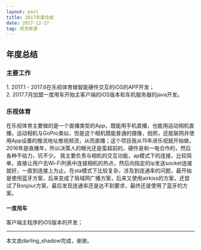 ```yaml
---
layout: post
title: 2017年度总结
date: 2017-12-27
tag: 闲言碎语
---             
```

年度总结
----------

<h3>主要工作</h3>
1. 2017.1 - 2017.6在乐视体育做智能硬件交互的iOS的APP开发；<br>
2. 2017.7月加盟一度用车开始主客户端的iOS版本和车机服务器的java开发。<br>

           
<h3>乐视体育</h3>
在乐视体育主要做的是一个直播类型的App，既能用手机直播，也能用运动相机直播，运动相机与GoPro类似，但是这个相机既能普通的摄像，拍照，还能联网并使用App设置的推流地址推视频流，从而直播；这个项目我从15年进乐视就开始做，2016年是直播年，所以决策人的眼光还是蛮超前的，硬件是和一电合作的，然后各种不给力，坑不少。
我主要负责与相机的交互功能，ap模式下的连接，比较简单，直接让用户去Wi-Fi列表中连接相机的热点，然后向指定的ip发送socket连接就好，一直到连接上为止。在sta模式下比较复杂，涉及到连通率的问题，最开始是使用蓝牙方案，后来变成了局域网广播方案，后来又使用airkiss的方案，还尝试了Bonjour方案，最后发现连通率还是达不到要求，最终还是使用了蓝牙的方案。

<h4>一度用车</h4>
客户端主程序的iOS版本的开发；






-------------------------------
本文由darling_shadow完成，谢谢。
 
 

